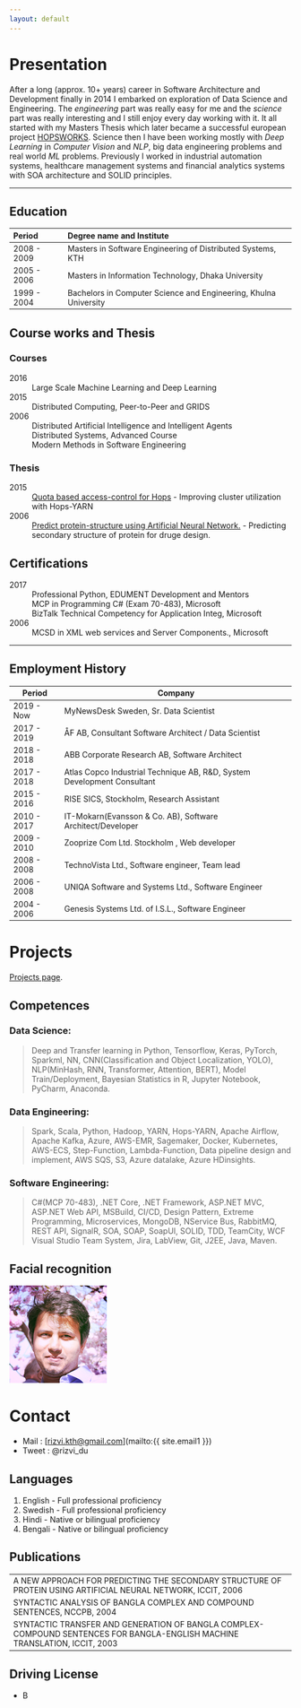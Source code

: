 ```yaml
---
layout: default
---
```


# Presentation

After a long (approx. 10+ years) career in Software Architecture and Development finally in 2014 I embarked on exploration of Data Science and Engineering. The _engineering_ part was really easy for me and the _science_ part was really interesting and I still enjoy every day working with it. It all started with my Masters Thesis which later became a successful european project [HOPSWORKS](https://www.logicalclocks.com/hopsworks). Science then I have been working mostly with _Deep Learning_ in _Computer Vision_ and _NLP_, big data engineering problems and real world _ML_ problems. Previously I worked in industrial automation systems, healthcare management systems and financial analytics systems with SOA architecture and SOLID principles.

* * *

## Education

| Period       | Degree name and Institute                                       |
|:-------------|:----------------------------------------------------------------|
| 2008 - 2009  | Masters in Software Engineering of Distributed Systems, KTH     |
| 2005 - 2006  | Masters in Information Technology, Dhaka University             |
| 1999 - 2004  | Bachelors in Computer Science and Engineering, Khulna University|

## Course works and Thesis

### Courses

<dl>
  <dt>2016</dt>
    <dd>Large Scale Machine Learning and Deep Learning </dd>
  <dt>2015</dt>
    <dd>Distributed Computing, Peer-to-Peer and GRIDS </dd>
    
  <dt>2006</dt>
    <dd>Distributed Artificial Intelligence and Intelligent Agents </dd>
    <dd>Distributed Systems, Advanced Course </dd>
    <dd>Modern Methods in Software Engineering </dd>
</dl>


### Thesis

<dl>
  <dt>2015</dt>
    <dd>
    <a href="https://www.dropbox.com/s/2p6ve2pb2vixiru/Final_Report_v2.pdf?dl=0">Quota based access-control for Hops</a>
    - Improving cluster utilization with Hops-YARN</dd>

  <dt>2006</dt>
    <dd>
    <a href="https://www.dropbox.com/s/ym8cfs9hsp39mq0/Publication%20of%20ICCIT%202006.pdf?dl=0">Predict protein-structure using Artificial Neural Network.</a>
    - Predicting secondary structure of protein for druge design.</dd>

    
  </dl>

## Certifications 

<dl>
  <dt>2017</dt>
    <dd>Professional Python, EDUMENT Development and Mentors</dd>
    <dd>MCP in Programming C# (Exam 70-483), Microsoft</dd>
    <dd>BizTalk Technical Competency for Application Integ, Microsoft</dd>
  <dt>2006</dt>
    <dd>MCSD in XML web services and Server Components., Microsoft</dd>
</dl>

* * *

## Employment History

| Period        | Company                                                                  	|
|-------------	|-------------------------------------------------------------------------	|
| 2019 - Now  	| MyNewsDesk Sweden, Sr. Data Scientist                                   	|
| 2017 - 2019 	| ÅF AB, Consultant Software Architect / Data Scientist                   	|
| 2018 - 2018 	| ABB Corporate Research AB, Software Architect                           	|
| 2017 - 2018 	| Atlas Copco Industrial Technique AB, R&D, System Development Consultant 	|
| 2015 - 2016 	| RISE SICS, Stockholm, Research Assistant                                	|
| 2010 - 2017 	| IT-Mokarn(Evansson & Co. AB), Software Architect/Developer              	|
| 2009 - 2010 	| Zooprize Com Ltd. Stockholm , Web developer                             	|
| 2008 - 2008 	| TechnoVista Ltd., Software engineer, Team lead                          	|
| 2006 - 2008 	| UNIQA Software and Systems Ltd., Software Engineer                      	|
| 2004 - 2006 	| Genesis Systems Ltd. of I.S.L., Software Engineer                       	|

# Projects

[Projects page](./projects.html).

## Competences

### Data Science: 
> Deep and Transfer learning in Python, Tensorflow, Keras, PyTorch,  Sparkml, NN, CNN(Classification and Object Localization, YOLO), NLP(MinHash, RNN, Transformer, Attention, BERT), Model Train/Deployment, Bayesian Statistics in R, Jupyter Notebook, PyCharm, Anaconda. 


### Data Engineering: 
> Spark, Scala, Python, Hadoop, YARN, Hops-YARN, Apache Airflow, Apache Kafka, Azure, AWS-EMR, Sagemaker, Docker, Kubernetes, AWS-ECS, Step-Function, Lambda-Function, Data pipeline design and implement, AWS SQS, S3, Azure datalake, Azure HDinsights.

### Software Engineering: 
> C#(MCP 70-483), .NET Core, .NET Framework, ASP.NET MVC, ASP.NET Web API, MSBuild, CI/CD, Design Pattern, Extreme Programming, Microservices, MongoDB,  NService Bus, RabbitMQ, REST API, SignalR, SOA, SOAP, SoapUI, SOLID, TDD, TeamCity, WCF Visual Studio Team System, Jira, LabView, Git, J2EE, Java, Maven. 

## Facial recognition

![Octocat](./assets/images/Avtar_Rizvi.png)

# Contact

* Mail : [rizvi.kth@gmail.com](mailto:{{ site.email1 }})
* Tweet : @rizvi_du

## Languages
1. English - Full professional proficiency
1. Swedish - Full professional proficiency
1. Hindi - Native or bilingual proficiency
1. Bengali - Native or bilingual proficiency

## Publications

|                                                                                                                            	|
|----------------------------------------------------------------------------------------------------------------------------	|
| A NEW APPROACH FOR PREDICTING THE SECONDARY STRUCTURE OF PROTEIN USING ARTIFICIAL NEURAL NETWORK, ICCIT, 2006              	|
| SYNTACTIC ANALYSIS OF BANGLA COMPLEX AND COMPOUND SENTENCES, NCCPB, 2004                                                   	|
| SYNTACTIC TRANSFER AND GENERATION OF BANGLA COMPLEX-COMPOUND SENTENCES FOR BANGLA-ENGLISH MACHINE TRANSLATION, ICCIT, 2003 	|

## Driving License

* B


